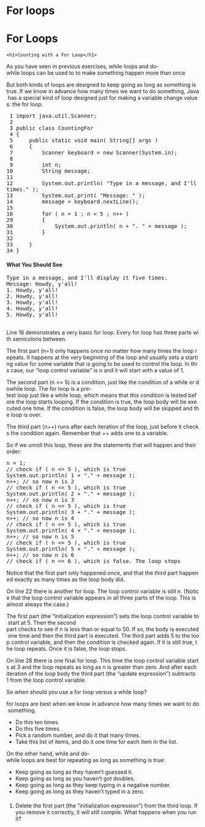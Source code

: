 # For loops

 <h1 class="page-title">For Loops</h1>
  
    <h1>Counting with a For Loop</h1>
<p>As&nbsp;you&nbsp;have&nbsp;seen&nbsp;in&nbsp;previous&nbsp;exercises,&nbsp;while&nbsp;loops&nbsp;and&nbsp;do-while&nbsp;loops&nbsp;can&nbsp;be&nbsp;used&nbsp;to&nbsp;to&nbsp;make&nbsp;something&nbsp;happen&nbsp;more&nbsp;than&nbsp;once</p>
<p>But&nbsp;both&nbsp;kinds&nbsp;of&nbsp;loops&nbsp;are&nbsp;designed&nbsp;to&nbsp;keep&nbsp;going&nbsp;as&nbsp;long&nbsp;as&nbsp;something&nbsp;is&nbsp;true.&nbsp;If&nbsp;we&nbsp;know&nbsp;in&nbsp;advance&nbsp;how&nbsp;many&nbsp;times&nbsp;we&nbsp;want&nbsp;to&nbsp;do&nbsp;something,&nbsp;Java&nbsp;has&nbsp;a&nbsp;special&nbsp;kind&nbsp;of&nbsp;loop&nbsp;designed&nbsp;just&nbsp;for&nbsp;making&nbsp;a&nbsp;variable&nbsp;change&nbsp;values:&nbsp;the&nbsp;for&nbsp;loop.</p>
<pre>&nbsp;1&nbsp;import&nbsp;java.util.Scanner;
&nbsp;2&nbsp;
&nbsp;3&nbsp;public&nbsp;class&nbsp;CountingFor
&nbsp;4&nbsp;{
&nbsp;5&nbsp;&nbsp;&nbsp;&nbsp;&nbsp;public&nbsp;static&nbsp;void&nbsp;main(&nbsp;String[]&nbsp;args&nbsp;)
&nbsp;6&nbsp;&nbsp;&nbsp;&nbsp;&nbsp;{
&nbsp;7&nbsp;&nbsp;&nbsp;&nbsp;&nbsp;&nbsp;&nbsp;&nbsp;&nbsp;Scanner&nbsp;keyboard&nbsp;=&nbsp;new&nbsp;Scanner(System.in);
&nbsp;8&nbsp;
&nbsp;9&nbsp;&nbsp;&nbsp;&nbsp;&nbsp;&nbsp;&nbsp;&nbsp;&nbsp;int&nbsp;n;
10&nbsp;&nbsp;&nbsp;&nbsp;&nbsp;&nbsp;&nbsp;&nbsp;&nbsp;String&nbsp;message;
11&nbsp;
12&nbsp;&nbsp;&nbsp;&nbsp;&nbsp;&nbsp;&nbsp;&nbsp;&nbsp;System.out.println(&nbsp;"Type&nbsp;in&nbsp;a&nbsp;message,&nbsp;and&nbsp;I'll&nbsp;display&nbsp;it&nbsp;five&nbsp;
times."&nbsp;);
13&nbsp;&nbsp;&nbsp;&nbsp;&nbsp;&nbsp;&nbsp;&nbsp;&nbsp;System.out.print(&nbsp;"Message:&nbsp;"&nbsp;);
14&nbsp;&nbsp;&nbsp;&nbsp;&nbsp;&nbsp;&nbsp;&nbsp;&nbsp;message&nbsp;=&nbsp;keyboard.nextLine();
15&nbsp;
16&nbsp;&nbsp;&nbsp;&nbsp;&nbsp;&nbsp;&nbsp;&nbsp;&nbsp;for&nbsp;(&nbsp;n&nbsp;=&nbsp;1&nbsp;;&nbsp;n&nbsp;&lt;&nbsp;5&nbsp;;&nbsp;n++&nbsp;)
29&nbsp;&nbsp;&nbsp;&nbsp;&nbsp;&nbsp;&nbsp;&nbsp;&nbsp;{
30&nbsp;&nbsp;&nbsp;&nbsp;&nbsp;&nbsp;&nbsp;&nbsp;&nbsp;&nbsp;&nbsp;&nbsp;&nbsp;System.out.println(&nbsp;n&nbsp;+&nbsp;".&nbsp;"&nbsp;+&nbsp;message&nbsp;);
31&nbsp;&nbsp;&nbsp;&nbsp;&nbsp;&nbsp;&nbsp;&nbsp;&nbsp;}
32&nbsp;
33&nbsp;&nbsp;&nbsp;&nbsp;&nbsp;}
34&nbsp;}
</pre>
<h4>What You Should See</h4>
<pre>Type&nbsp;in&nbsp;a&nbsp;message,&nbsp;and&nbsp;I'll&nbsp;display&nbsp;it&nbsp;five&nbsp;times.
Message:&nbsp;Howdy,&nbsp;y'all!
1.&nbsp;Howdy,&nbsp;y'all!
2.&nbsp;Howdy,&nbsp;y'all!
3.&nbsp;Howdy,&nbsp;y'all!
4.&nbsp;Howdy,&nbsp;y'all!
5.&nbsp;Howdy,&nbsp;y'all!


</pre>
<p>Line&nbsp;16&nbsp;demonstrates&nbsp;a&nbsp;very&nbsp;basic&nbsp;for&nbsp;loop.&nbsp;Every&nbsp;for&nbsp;loop&nbsp;has&nbsp;three&nbsp;parts&nbsp;with&nbsp;semicolons&nbsp;between.</p>
<p>The&nbsp;first&nbsp;part&nbsp;(n=1)&nbsp;only&nbsp;happens&nbsp;once&nbsp;no&nbsp;matter&nbsp;how&nbsp;many&nbsp;times&nbsp;the&nbsp;loop&nbsp;repeats.&nbsp;It&nbsp;happens&nbsp;at&nbsp;the&nbsp;very&nbsp;beginning&nbsp;of&nbsp;the&nbsp;loop&nbsp;and&nbsp;usually&nbsp;sets&nbsp;a&nbsp;starting&nbsp;value&nbsp;for&nbsp;some&nbsp;variable&nbsp;that&nbsp;is&nbsp;going&nbsp;to&nbsp;be&nbsp;used&nbsp;to&nbsp;control&nbsp;the&nbsp;loop.&nbsp;In&nbsp;this&nbsp;case,&nbsp;our&nbsp;“loop&nbsp;control&nbsp;variable”&nbsp;is&nbsp;n&nbsp;and&nbsp;it&nbsp;will&nbsp;start&nbsp;with&nbsp;a&nbsp;value&nbsp;of&nbsp;1.</p>
<p>The&nbsp;second&nbsp;part&nbsp;(n&nbsp;&lt;=&nbsp;5)&nbsp;is&nbsp;a&nbsp;condition,&nbsp;just&nbsp;like&nbsp;the&nbsp;condition&nbsp;of&nbsp;a&nbsp;while&nbsp;or&nbsp;do­while&nbsp;loop.&nbsp;The&nbsp;for loop&nbsp;is&nbsp;a&nbsp;pre-test&nbsp;loop&nbsp;just&nbsp;like&nbsp;a&nbsp;while&nbsp;loop,&nbsp;which&nbsp;means&nbsp;that&nbsp;this&nbsp;condition&nbsp;is&nbsp;tested&nbsp;before&nbsp;the&nbsp;loop&nbsp;starts&nbsp;looping.&nbsp;If&nbsp;the&nbsp;condition&nbsp;is&nbsp;true,&nbsp;the&nbsp;loop&nbsp;body&nbsp;will&nbsp;be&nbsp;executed&nbsp;one&nbsp;time.&nbsp;If&nbsp;the&nbsp;condition&nbsp;is&nbsp;false,&nbsp;the&nbsp;loop&nbsp;body&nbsp;will&nbsp;be&nbsp;skipped&nbsp;and&nbsp;the&nbsp;loop&nbsp;is&nbsp;over.</p>
<p>The&nbsp;third&nbsp;part&nbsp;(n++)&nbsp;runs&nbsp;after&nbsp;each&nbsp;iteration&nbsp;of&nbsp;the&nbsp;loop,&nbsp;just&nbsp;before&nbsp;it&nbsp;checks&nbsp;the&nbsp;condition&nbsp;again.&nbsp;Remember&nbsp;that&nbsp;++&nbsp;adds&nbsp;one&nbsp;to&nbsp;a&nbsp;variable.</p>
<p>So&nbsp;if&nbsp;we&nbsp;unroll&nbsp;this&nbsp;loop,&nbsp;these&nbsp;are&nbsp;the&nbsp;statements&nbsp;that&nbsp;will&nbsp;happen&nbsp;and&nbsp;their&nbsp;order:</p>
<pre>n&nbsp;=&nbsp;1;
//&nbsp;check&nbsp;if&nbsp;(&nbsp;n&nbsp;&lt;=&nbsp;5&nbsp;),&nbsp;which&nbsp;is&nbsp;true
System.out.println(&nbsp;1&nbsp;+&nbsp;"."&nbsp;+&nbsp;message&nbsp;);
n++;&nbsp;//&nbsp;so&nbsp;now&nbsp;n&nbsp;is&nbsp;2
//&nbsp;check&nbsp;if&nbsp;(&nbsp;n&nbsp;&lt;=&nbsp;5&nbsp;),&nbsp;which&nbsp;is&nbsp;true
System.out.println(&nbsp;2&nbsp;+&nbsp;"."&nbsp;+&nbsp;message&nbsp;);
n++;&nbsp;//&nbsp;so&nbsp;now&nbsp;n&nbsp;is&nbsp;3
//&nbsp;check&nbsp;if&nbsp;(&nbsp;n&nbsp;&lt;=&nbsp;5&nbsp;),&nbsp;which&nbsp;is&nbsp;true
System.out.println(&nbsp;3&nbsp;+&nbsp;"."&nbsp;+&nbsp;message&nbsp;);
n++;&nbsp;//&nbsp;so&nbsp;now&nbsp;n&nbsp;is&nbsp;4
//&nbsp;check&nbsp;if&nbsp;(&nbsp;n&nbsp;&lt;=&nbsp;5&nbsp;),&nbsp;which&nbsp;is&nbsp;true
System.out.println(&nbsp;4&nbsp;+&nbsp;"."&nbsp;+&nbsp;message&nbsp;);
n++;&nbsp;//&nbsp;so&nbsp;now&nbsp;n&nbsp;is&nbsp;5
//&nbsp;check&nbsp;if&nbsp;(&nbsp;n&nbsp;&lt;=&nbsp;5&nbsp;),&nbsp;which&nbsp;is&nbsp;true
System.out.println(&nbsp;5&nbsp;+&nbsp;"."&nbsp;+&nbsp;message&nbsp;);
n++;&nbsp;//&nbsp;so&nbsp;now&nbsp;n&nbsp;is&nbsp;6
//&nbsp;check&nbsp;if&nbsp;(&nbsp;n&nbsp;&lt;=&nbsp;6&nbsp;),&nbsp;which&nbsp;is&nbsp;false.&nbsp;The&nbsp;loop&nbsp;stops
</pre>
<p>Notice&nbsp;that&nbsp;the&nbsp;first&nbsp;part&nbsp;only&nbsp;happened&nbsp;once,&nbsp;and&nbsp;that&nbsp;the&nbsp;third&nbsp;part&nbsp;happened&nbsp;exactly&nbsp;as&nbsp;many&nbsp;times&nbsp;as&nbsp;the&nbsp;loop&nbsp;body&nbsp;did.</p>
<p>On&nbsp;line&nbsp;22&nbsp;there&nbsp;is&nbsp;another&nbsp;for&nbsp;loop.&nbsp;The&nbsp;loop&nbsp;control&nbsp;variable&nbsp;is&nbsp;still&nbsp;n.&nbsp;(Notice&nbsp;that&nbsp;the&nbsp;loop&nbsp;control&nbsp;variable&nbsp;appears&nbsp;in&nbsp;all&nbsp;three&nbsp;parts&nbsp;of&nbsp;the&nbsp;loop.&nbsp;This&nbsp;is&nbsp;almost&nbsp;always&nbsp;the&nbsp;case.)</p>
<p>The&nbsp;first&nbsp;part&nbsp;(the&nbsp;“initialization&nbsp;expression”)&nbsp;sets&nbsp;the&nbsp;loop&nbsp;control&nbsp;variable&nbsp;to&nbsp;start&nbsp;at&nbsp;5.&nbsp;Then&nbsp;the&nbsp;second part&nbsp;checks&nbsp;to&nbsp;see&nbsp;if&nbsp;n&nbsp;is&nbsp;less&nbsp;than&nbsp;or&nbsp;equal&nbsp;to&nbsp;50.&nbsp;If&nbsp;so,&nbsp;the&nbsp;body&nbsp;is&nbsp;executed&nbsp;one&nbsp;time&nbsp;and&nbsp;then&nbsp;the&nbsp;third&nbsp;part&nbsp;is&nbsp;executed.&nbsp;The&nbsp;third&nbsp;part&nbsp;adds&nbsp;5&nbsp;to&nbsp;the&nbsp;loop&nbsp;control&nbsp;variable,&nbsp;and&nbsp;then&nbsp;the&nbsp;condition&nbsp;is&nbsp;checked&nbsp;again.&nbsp;If&nbsp;it&nbsp;is&nbsp;still&nbsp;true,&nbsp;the&nbsp;loop&nbsp;repeats.&nbsp;Once&nbsp;it&nbsp;is&nbsp;false,&nbsp;the&nbsp;loop&nbsp;stops.</p>
<p>On&nbsp;line&nbsp;28&nbsp;there&nbsp;is&nbsp;one&nbsp;final&nbsp;for&nbsp;loop.&nbsp;This&nbsp;time&nbsp;the&nbsp;loop&nbsp;control&nbsp;variable&nbsp;starts&nbsp;at&nbsp;3&nbsp;and&nbsp;the&nbsp;loop&nbsp;repeats&nbsp;as&nbsp;long&nbsp;as&nbsp;n&nbsp;is&nbsp;greater&nbsp;than&nbsp;zero.&nbsp;And&nbsp;after&nbsp;each&nbsp;iteration&nbsp;of&nbsp;the&nbsp;loop&nbsp;body&nbsp;the&nbsp;third&nbsp;part&nbsp;(the&nbsp;“update&nbsp;expression”)&nbsp;subtracts 1&nbsp;from&nbsp;the&nbsp;loop&nbsp;control&nbsp;variable.</p>
<p>So&nbsp;when&nbsp;should&nbsp;you&nbsp;use&nbsp;a&nbsp;for&nbsp;loop&nbsp;versus&nbsp;a&nbsp;while&nbsp;loop?</p>
<p>for&nbsp;loops&nbsp;are&nbsp;best&nbsp;when&nbsp;we&nbsp;know&nbsp;in&nbsp;advance&nbsp;how&nbsp;many&nbsp;times&nbsp;we&nbsp;want&nbsp;to&nbsp;do&nbsp;something.</p>
<ul>
<li>Do&nbsp;this&nbsp;ten&nbsp;times.</li>
<li>Do&nbsp;this&nbsp;five&nbsp;times.</li>
<li>Pick&nbsp;a&nbsp;random&nbsp;number,&nbsp;and&nbsp;do&nbsp;it&nbsp;that&nbsp;many&nbsp;times.</li>
<li>Take&nbsp;this&nbsp;list&nbsp;of&nbsp;items,&nbsp;and&nbsp;do&nbsp;it&nbsp;one&nbsp;time&nbsp;for&nbsp;each&nbsp;item&nbsp;in&nbsp;the&nbsp;list.</li>
</ul>
<p>On&nbsp;the&nbsp;other&nbsp;hand,&nbsp;while&nbsp;and&nbsp;do­while&nbsp;loops&nbsp;are&nbsp;best&nbsp;for&nbsp;repeating&nbsp;as&nbsp;long&nbsp;as&nbsp;something&nbsp;is&nbsp;true:</p>
<ul>
<li>Keep&nbsp;going&nbsp;as&nbsp;long&nbsp;as&nbsp;they&nbsp;haven’t&nbsp;guessed&nbsp;it.</li>
<li>Keep&nbsp;going&nbsp;as&nbsp;long&nbsp;as&nbsp;you&nbsp;haven’t&nbsp;got&nbsp;doubles.</li>
<li>Keep&nbsp;going&nbsp;as&nbsp;long&nbsp;as&nbsp;they&nbsp;keep&nbsp;typing&nbsp;in&nbsp;a&nbsp;negative&nbsp;number.</li>
<li>Keep&nbsp;going&nbsp;as&nbsp;long&nbsp;as&nbsp;they&nbsp;haven’t&nbsp;typed&nbsp;in&nbsp;a&nbsp;zero.</li>
</ul>
<h4></h4>
<ol>
<li>Delete&nbsp;the&nbsp;first&nbsp;part&nbsp;(the&nbsp;“initialization&nbsp;expression”)&nbsp;from&nbsp;the&nbsp;third&nbsp;loop.&nbsp;If&nbsp;you&nbsp;remove&nbsp;it&nbsp;correctly,&nbsp;it&nbsp;will&nbsp;still&nbsp;compile.&nbsp;What&nbsp;happens&nbsp;when&nbsp;you&nbsp;run&nbsp;it?</li>
</ol>
  
</div>